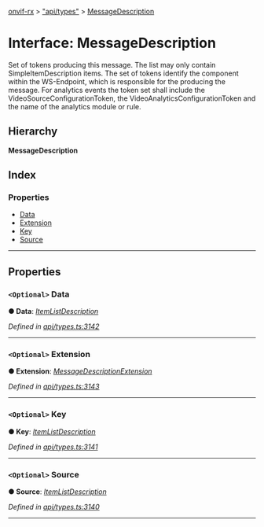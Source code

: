 [onvif-rx](../README.md) > ["api/types"](../modules/_api_types_.md) > [MessageDescription](../interfaces/_api_types_.messagedescription.md)

# Interface: MessageDescription

Set of tokens producing this message. The list may only contain SimpleItemDescription items. The set of tokens identify the component within the WS-Endpoint, which is responsible for the producing the message. For analytics events the token set shall include the VideoSourceConfigurationToken, the VideoAnalyticsConfigurationToken and the name of the analytics module or rule.

## Hierarchy

**MessageDescription**

## Index

### Properties

* [Data](_api_types_.messagedescription.md#data)
* [Extension](_api_types_.messagedescription.md#extension)
* [Key](_api_types_.messagedescription.md#key)
* [Source](_api_types_.messagedescription.md#source)

---

## Properties

<a id="data"></a>

### `<Optional>` Data

**● Data**: *[ItemListDescription](_api_types_.itemlistdescription.md)*

*Defined in [api/types.ts:3142](https://github.com/patrickmichalina/onvif-rx/blob/034e4d6/src/api/types.ts#L3142)*

___
<a id="extension"></a>

### `<Optional>` Extension

**● Extension**: *[MessageDescriptionExtension](_api_types_.messagedescriptionextension.md)*

*Defined in [api/types.ts:3143](https://github.com/patrickmichalina/onvif-rx/blob/034e4d6/src/api/types.ts#L3143)*

___
<a id="key"></a>

### `<Optional>` Key

**● Key**: *[ItemListDescription](_api_types_.itemlistdescription.md)*

*Defined in [api/types.ts:3141](https://github.com/patrickmichalina/onvif-rx/blob/034e4d6/src/api/types.ts#L3141)*

___
<a id="source"></a>

### `<Optional>` Source

**● Source**: *[ItemListDescription](_api_types_.itemlistdescription.md)*

*Defined in [api/types.ts:3140](https://github.com/patrickmichalina/onvif-rx/blob/034e4d6/src/api/types.ts#L3140)*

___

